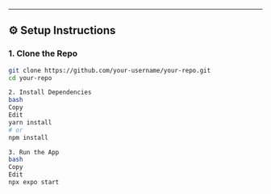 
---

## ⚙️ Setup Instructions

### 1. Clone the Repo

```bash
git clone https://github.com/your-username/your-repo.git
cd your-repo

2. Install Dependencies
bash
Copy
Edit
yarn install
# or
npm install

3. Run the App
bash
Copy
Edit
npx expo start


